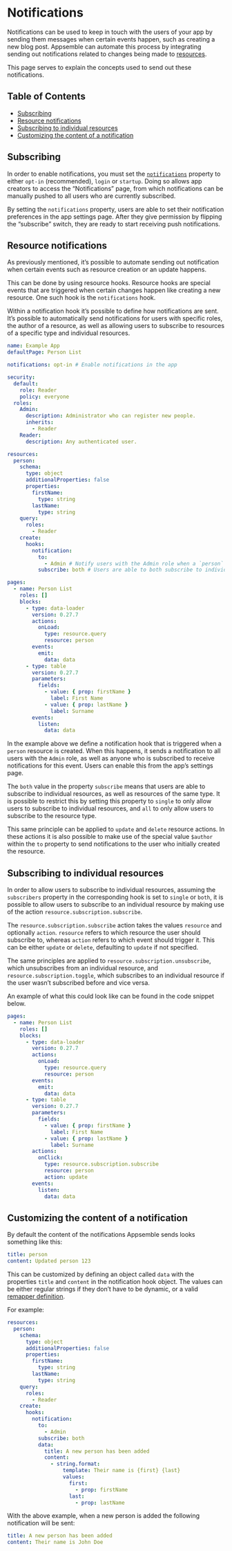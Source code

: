 # Notifications

Notifications can be used to keep in touch with the users of your app by sending them messages when
certain events happen, such as creating a new blog post. Appsemble can automate this process by
integrating sending out notifications related to changes being made to [resources](resources.md).

This page serves to explain the concepts used to send out these notifications.

## Table of Contents

- [Subscribing](#subscribing)
- [Resource notifications](#resource-notifications)
- [Subscribing to individual resources](#subscribing-to-individual-resources)
- [Customizing the content of a notification](#customizing-the-content-of-a-notification)

## Subscribing

In order to enable notifications, you must set the
[`notifications`](/docs/reference/app#app-definition-notifications) property to either `opt-in`
(recommended), `login` or `startup`. Doing so allows app creators to access the “Notifications”
page, from which notifications can be manually pushed to all users who are currently subscribed.

By setting the `notifications` property, users are able to set their notification preferences in the
app settings page. After they give permission by flipping the “subscribe” switch, they are ready to
start receiving push notifications.

## Resource notifications

As previously mentioned, it’s possible to automate sending out notification when certain events such
as resource creation or an update happens.

This can be done by using resource hooks. Resource hooks are special events that are triggered when
certain changes happen like creating a new resource. One such hook is the `notifications` hook.

Within a notification hook it’s possible to define how notifications are sent. It’s possible to
automatically send notifications for users with specific roles, the author of a resource, as well as
allowing users to subscribe to resources of a specific type and individual resources.

```yaml copy validate
name: Example App
defaultPage: Person List

notifications: opt-in # Enable notifications in the app

security:
  default:
    role: Reader
    policy: everyone
  roles:
    Admin:
      description: Administrator who can register new people.
      inherits:
        - Reader
    Reader:
      description: Any authenticated user.

resources:
  person:
    schema:
      type: object
      additionalProperties: false
      properties:
        firstName:
          type: string
        lastName:
          type: string
    query:
      roles:
        - Reader
    create:
      hooks:
        notification:
          to:
            - Admin # Notify users with the Admin role when a `person` resource is created.
          subscribe: both # Users are able to both subscribe to individual resources, as well as all `person` resources being created.

pages:
  - name: Person List
    roles: []
    blocks:
      - type: data-loader
        version: 0.27.7
        actions:
          onLoad:
            type: resource.query
            resource: person
        events:
          emit:
            data: data
      - type: table
        version: 0.27.7
        parameters:
          fields:
            - value: { prop: firstName }
              label: First Name
            - value: { prop: lastName }
              label: Surname
        events:
          listen:
            data: data
```

In the example above we define a notification hook that is triggered when a `person` resource is
created. When this happens, it sends a notification to all users with the `Admin` role, as well as
anyone who is subscribed to receive notifications for this event. Users can enable this from the
app’s settings page.

The `both` value in the property `subscribe` means that users are able to subscribe to individual
resources, as well as resources of the same type. It is possible to restrict this by setting this
property to `single` to only allow users to subscribe to individual resources, and `all` to only
allow users to subscribe to the resource type.

This same principle can be applied to `update` and `delete` resource actions. In these actions it is
also possible to make use of the special value `$author` within the `to` property to send
notifications to the user who initially created the resource.

## Subscribing to individual resources

In order to allow users to subscribe to individual resources, assuming the `subscribers` property in
the corresponding hook is set to `single` or `both`, it is possible to allow users to subscribe to
an individual resource by making use of the action `resource.subscription.subscribe`.

The `resource.subscription.subscribe` action takes the values `resource` and optionally `action`.
`resource` refers to which resource the user should subscribe to, whereas `action` refers to which
event should trigger it. This can be either `update` or `delete`, defaulting to `update` if not
specified.

The same principles are applied to `resource.subscription.unsubscribe`, which unsubscribes from an
individual resource, and `resource.subscription.toggle`, which subscribes to an individual resource
if the user wasn’t subscribed before and vice versa.

An example of what this could look like can be found in the code snippet below.

```yaml validate pages-snippet
pages:
  - name: Person List
    roles: []
    blocks:
      - type: data-loader
        version: 0.27.7
        actions:
          onLoad:
            type: resource.query
            resource: person
        events:
          emit:
            data: data
      - type: table
        version: 0.27.7
        parameters:
          fields:
            - value: { prop: firstName }
              label: First Name
            - value: { prop: lastName }
              label: Surname
        actions:
          onClick:
            type: resource.subscription.subscribe
            resource: person
            action: update
        events:
          listen:
            data: data
```

## Customizing the content of a notification

By default the content of the notifications Appsemble sends looks something like this:

```yaml
title: person
content: Updated person 123
```

This can be customized by defining an object called `data` with the properties `title` and `content`
in the notification hook object. The values can be either regular strings if they don’t have to be
dynamic, or a valid [remapper definition](/docs/reference/remapper).

For example:

```yaml validate resources-snippet
resources:
  person:
    schema:
      type: object
      additionalProperties: false
      properties:
        firstName:
          type: string
        lastName:
          type: string
    query:
      roles:
        - Reader
    create:
      hooks:
        notification:
          to:
            - Admin
          subscribe: both
          data:
            title: A new person has been added
            content:
              - string.format:
                  template: Their name is {first} {last}
                  values:
                    first:
                      - prop: firstName
                    last:
                      - prop: lastName
```

With the above example, when a new person is added the following notification will be sent:

```yaml
title: A new person has been added
content: Their name is John Doe
```
